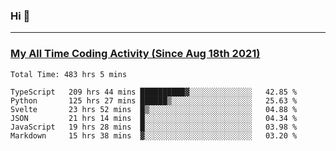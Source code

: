 ### Hi 🙂

---

### <a href="https://wakatime.com/@Eroxl">My All Time Coding Activity (Since Aug 18th 2021)</a>
<!--START_SECTION:waka-->

```text
Total Time: 483 hrs 5 mins

TypeScript   209 hrs 44 mins ██████████▓░░░░░░░░░░░░░░   42.85 %
Python       125 hrs 27 mins ██████▒░░░░░░░░░░░░░░░░░░   25.63 %
Svelte       23 hrs 52 mins  █▒░░░░░░░░░░░░░░░░░░░░░░░   04.88 %
JSON         21 hrs 14 mins  █░░░░░░░░░░░░░░░░░░░░░░░░   04.34 %
JavaScript   19 hrs 28 mins  █░░░░░░░░░░░░░░░░░░░░░░░░   03.98 %
Markdown     15 hrs 38 mins  ▓░░░░░░░░░░░░░░░░░░░░░░░░   03.20 %
```

<!--END_SECTION:waka-->
